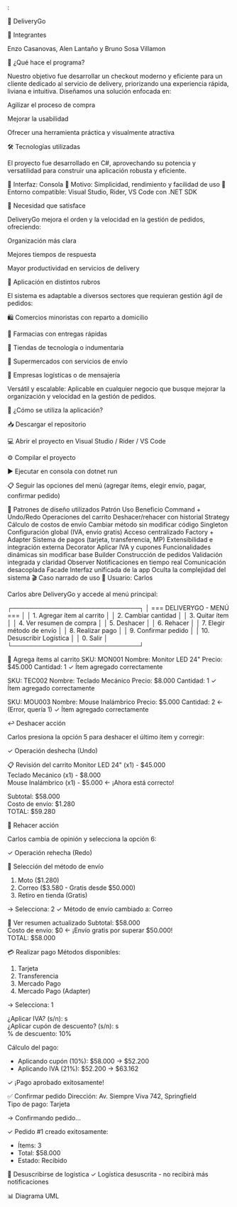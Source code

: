 :

🚀 DeliveryGo

👥 Integrantes

Enzo Casanovas, Alen Lantaño y Bruno Sosa Villamon

🧩 ¿Qué hace el programa?

Nuestro objetivo fue desarrollar un checkout moderno y eficiente para un cliente dedicado al servicio de delivery, priorizando una experiencia rápida, liviana e intuitiva.
Diseñamos una solución enfocada en:

Agilizar el proceso de compra

Mejorar la usabilidad

Ofrecer una herramienta práctica y visualmente atractiva

🛠️ Tecnologías utilizadas

El proyecto fue desarrollado en C#, aprovechando su potencia y versatilidad para construir una aplicación robusta y eficiente.

🔹 Interfaz: Consola
🔹 Motivo: Simplicidad, rendimiento y facilidad de uso
🔹 Entorno compatible: Visual Studio, Rider, VS Code con .NET SDK

🎯 Necesidad que satisface

DeliveryGo mejora el orden y la velocidad en la gestión de pedidos, ofreciendo:

Organización más clara

Mejores tiempos de respuesta

Mayor productividad en servicios de delivery

🏪 Aplicación en distintos rubros

El sistema es adaptable a diversos sectores que requieran gestión ágil de pedidos:

🛍️ Comercios minoristas con reparto a domicilio

💊 Farmacias con entregas rápidas

👕 Tiendas de tecnología o indumentaria

🛒 Supermercados con servicios de envío

🚚 Empresas logísticas o de mensajería

Versátil y escalable: Aplicable en cualquier negocio que busque mejorar la organización y velocidad en la gestión de pedidos.

🧭 ¿Cómo se utiliza la aplicación?

📥 Descargar el repositorio

💻 Abrir el proyecto en Visual Studio / Rider / VS Code

⚙️ Compilar el proyecto

▶️ Ejecutar en consola con dotnet run

📋 Seguir las opciones del menú (agregar ítems, elegir envío, pagar, confirmar pedido)

🧠 Patrones de diseño utilizados
Patrón	Uso	Beneficio
Command + Undo/Redo	Operaciones del carrito	Deshacer/rehacer con historial
Strategy	Cálculo de costos de envío	Cambiar método sin modificar código
Singleton	Configuración global (IVA, envío gratis)	Acceso centralizado
Factory + Adapter	Sistema de pagos (tarjeta, transferencia, MP)	Extensibilidad e integración externa
Decorator	Aplicar IVA y cupones	Funcionalidades dinámicas sin modificar base
Builder	Construcción de pedidos	Validación integrada y claridad
Observer	Notificaciones en tiempo real	Comunicación desacoplada
Facade	Interfaz unificada de la app	Oculta la complejidad del sistema
🎬 Caso narrado de uso
👤 Usuario: Carlos

Carlos abre DeliveryGo y accede al menú principal:

┌─────────────────────────────┐
│   === DELIVERYGO - MENÚ ===  │
│ 1. Agregar ítem al carrito  │
│ 2. Cambiar cantidad         │
│ 3. Quitar ítem              │
│ 4. Ver resumen de compra    │
│ 5. Deshacer                 │
│ 6. Rehacer                  │
│ 7. Elegir método de envío   │
│ 8. Realizar pago            │
│ 9. Confirmar pedido         │
│ 10. Desuscribir Logística   │
│ 0. Salir                    │
└─────────────────────────────┘

🛒 Agrega ítems al carrito
SKU: MON001
Nombre: Monitor LED 24"
Precio: $45.000
Cantidad: 1
✓ Ítem agregado correctamente

SKU: TEC002
Nombre: Teclado Mecánico
Precio: $8.000
Cantidad: 1
✓ Ítem agregado correctamente

SKU: MOU003
Nombre: Mouse Inalámbrico
Precio: $5.000
Cantidad: 2  ← (Error, quería 1)
✓ Ítem agregado correctamente

↩️ Deshacer acción

Carlos presiona la opción 5 para deshacer el último ítem y corregir:

✓ Operación deshecha (Undo)

📋 Revisión del carrito
Monitor LED 24" (x1) - $45.000  
Teclado Mecánico (x1) - $8.000  
Mouse Inalámbrico (x1) - $5.000  ← ¡Ahora está correcto!

Subtotal: $58.000  
Costo de envío: $1.280  
TOTAL: $59.280

🔁 Rehacer acción

Carlos cambia de opinión y selecciona la opción 6:

✓ Operación rehecha (Redo)

🚚 Selección del método de envío
1. Moto ($1.280)  
2. Correo ($3.580 - Gratis desde $50.000)  
3. Retiro en tienda (Gratis)

→ Selecciona: 2
✓ Método de envío cambiado a: Correo

🧾 Ver resumen actualizado
Subtotal: $58.000  
Costo de envío: $0  ← ¡Envío gratis por superar $50.000!  
TOTAL: $58.000

💳 Realizar pago
Métodos disponibles:
1. Tarjeta
2. Transferencia
3. Mercado Pago
4. Mercado Pago (Adapter)

→ Selecciona: 1

¿Aplicar IVA? (s/n): s  
¿Aplicar cupón de descuento? (s/n): s  
% de descuento: 10%


Cálculo del pago:

- Aplicando cupón (10%): $58.000 → $52.200  
- Aplicando IVA (21%): $52.200 → $63.162  

✓ ¡Pago aprobado exitosamente!

✅ Confirmar pedido
Dirección: Av. Siempre Viva 742, Springfield  
Tipo de pago: Tarjeta

→ Confirmando pedido...

✓ Pedido #1 creado exitosamente:
  - Ítems: 3
  - Total: $58.000
  - Estado: Recibido

🚫 Desuscribirse de logística
✓ Logística desuscrita - no recibirá más notificaciones

📊 Diagrama UML
